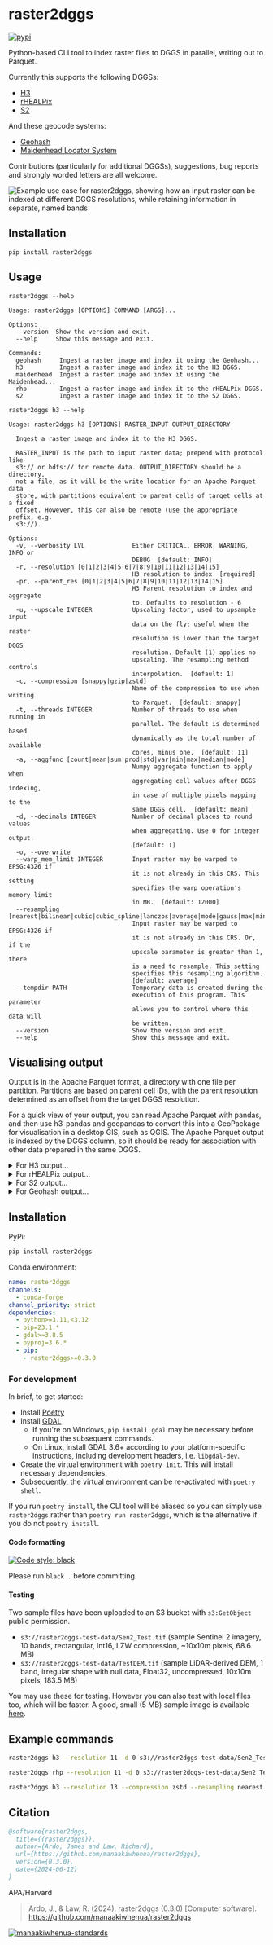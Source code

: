 # raster2dggs

[![pypi](https://img.shields.io/pypi/v/raster2dggs?label=raster2ddgs)](https://pypi.org/project/raster2dggs/)

Python-based CLI tool to index raster files to DGGS in parallel, writing out to Parquet.

Currently this supports the following DGGSs:

- [H3](https://h3geo.org/)
- [rHEALPix](https://datastore.landcareresearch.co.nz/dataset/rhealpix-discrete-global-grid-system)
- [S2](http://s2geometry.io/)

And these geocode systems:

- [Geohash](https://en.wikipedia.org/wiki/Geohash)
- [Maidenhead Locator System](https://en.wikipedia.org/wiki/Maidenhead_Locator_System)

Contributions (particularly for additional DGGSs), suggestions, bug reports and strongly worded letters are all welcome.

![Example use case for raster2dggs, showing how an input raster can be indexed at different DGGS resolutions, while retaining information in separate, named bands](docs/imgs/raster2dggs-example.png "Example use case for raster2dggs, showing how an input raster can be indexed at different H3 resolutions, while retaining information in separate, named bands")

## Installation

`pip install raster2dggs`

## Usage

```
raster2dggs --help

Usage: raster2dggs [OPTIONS] COMMAND [ARGS]...

Options:
  --version  Show the version and exit.
  --help     Show this message and exit.

Commands:
  geohash     Ingest a raster image and index it using the Geohash...
  h3          Ingest a raster image and index it to the H3 DGGS.
  maidenhead  Ingest a raster image and index it using the Maidenhead...
  rhp         Ingest a raster image and index it to the rHEALPix DGGS.
  s2          Ingest a raster image and index it to the S2 DGGS.
```

```
raster2dggs h3 --help

Usage: raster2dggs h3 [OPTIONS] RASTER_INPUT OUTPUT_DIRECTORY

  Ingest a raster image and index it to the H3 DGGS.

  RASTER_INPUT is the path to input raster data; prepend with protocol like
  s3:// or hdfs:// for remote data. OUTPUT_DIRECTORY should be a directory,
  not a file, as it will be the write location for an Apache Parquet data
  store, with partitions equivalent to parent cells of target cells at a fixed
  offset. However, this can also be remote (use the appropriate prefix, e.g.
  s3://).

Options:
  -v, --verbosity LVL             Either CRITICAL, ERROR, WARNING, INFO or
                                  DEBUG  [default: INFO]
  -r, --resolution [0|1|2|3|4|5|6|7|8|9|10|11|12|13|14|15]
                                  H3 resolution to index  [required]
  -pr, --parent_res [0|1|2|3|4|5|6|7|8|9|10|11|12|13|14|15]
                                  H3 Parent resolution to index and aggregate
                                  to. Defaults to resolution - 6
  -u, --upscale INTEGER           Upscaling factor, used to upsample input
                                  data on the fly; useful when the raster
                                  resolution is lower than the target DGGS
                                  resolution. Default (1) applies no
                                  upscaling. The resampling method controls
                                  interpolation.  [default: 1]
  -c, --compression [snappy|gzip|zstd]
                                  Name of the compression to use when writing
                                  to Parquet.  [default: snappy]
  -t, --threads INTEGER           Number of threads to use when running in
                                  parallel. The default is determined based
                                  dynamically as the total number of available
                                  cores, minus one.  [default: 11]
  -a, --aggfunc [count|mean|sum|prod|std|var|min|max|median|mode]
                                  Numpy aggregate function to apply when
                                  aggregating cell values after DGGS indexing,
                                  in case of multiple pixels mapping to the
                                  same DGGS cell.  [default: mean]
  -d, --decimals INTEGER          Number of decimal places to round values
                                  when aggregating. Use 0 for integer output.
                                  [default: 1]
  -o, --overwrite
  --warp_mem_limit INTEGER        Input raster may be warped to EPSG:4326 if
                                  it is not already in this CRS. This setting
                                  specifies the warp operation's memory limit
                                  in MB.  [default: 12000]
  --resampling [nearest|bilinear|cubic|cubic_spline|lanczos|average|mode|gauss|max|min|med|q1|q3|sum|rms]
                                  Input raster may be warped to EPSG:4326 if
                                  it is not already in this CRS. Or, if the
                                  upscale parameter is greater than 1, there
                                  is a need to resample. This setting
                                  specifies this resampling algorithm.
                                  [default: average]
  --tempdir PATH                  Temporary data is created during the
                                  execution of this program. This parameter
                                  allows you to control where this data will
                                  be written.
  --version                       Show the version and exit.
  --help                          Show this message and exit.
```

## Visualising output

Output is in the Apache Parquet format, a directory with one file per partition. Partitions are based on parent cell IDs, with the parent resolution determined as an offset from the target DGGS resolution.

For a quick view of your output, you can read Apache Parquet with pandas, and then use h3-pandas and geopandas to convert this into a GeoPackage for visualisation in a desktop GIS, such as QGIS. The Apache Parquet output is indexed by the DGGS column, so it should be ready for association with other data prepared in the same DGGS.

<details>
<summary>For H3 output...</summary>

```python
>>> import pandas as pd
>>> import h3pandas
>>> o = pd.read_parquet('./tests/data/output/9/Sen2_Test')
>>> o
band             B02  B03  B04  B05  B06  B07  B08  B8A  B11  B12
h3_09                                                            
89bb0981003ffff    9   27   16   62  175  197  228  247  102   36
89bb0981007ffff   10   30   17   66  185  212  238  261  113   40
89bb098100bffff   10   26   15   60  169  190  228  241  103   37
89bb098100fffff   11   29   17   66  181  203  243  257  109   39
89bb0981013ffff    8   26   16   58  172  199  220  244   98   34
...              ...  ...  ...  ...  ...  ...  ...  ...  ...  ...
89bb0d6eea7ffff   10   18   15   41  106  120  140  146  102   47
89bb0d6eeabffff   12   19   15   39   95  107  125  131   84   39
89bb0d6eeafffff   12   21   17   43  101  115  134  141  111   51
89bb0d6eeb7ffff   10   20   14   45  120  137  160  165  111   48
89bb0d6eebbffff   15   28   20   56  146  166  198  202  108   47

[5656 rows x 10 columns]
>>> o.h3.h3_to_geo_boundary().to_file('~/Downloads/Sen2_Test_h3-9.gpkg', driver='GPKG')
```
</details>

<details>
<summary>For rHEALPix output...</summary>

For rHEALPix DGGS output, you can use [`rHP-Pandas`](https://github.com/manaakiwhenua/rHP-Pandas):

```python
>>> import pandas as pd
>>> import rhppandas
>>> o = pd.read_parquet('./tests/data/output/11/Sen2_Test_rhp')
>>> o
band          B02  B03  B04  B05  B06  B07  B08  B8A  B11  B12
rhp_11                                                        
R88723652267   11   31   16   65  191  217  263  274   99   36
R88723652268   11   30   15   66  190  214  258  269   96   34
R88723652276   11   27   17   66  179  203  240  255   98   36
R88723652277   13   30   19   68  179  204  246  260  108   41
R88723652278   12   29   20   66  176  199  243  255  110   43
...           ...  ...  ...  ...  ...  ...  ...  ...  ...  ...
R88727068804   22   39   41   81  151  167  182  203  166   84
R88727068805   22   40   42   81  150  166  185  203  167   85
R88727068806   23   41   43   83  156  175  188  211  164   83
R88727068807   23   41   42   82  154  171  186  207  164   83
R88727068808   22   39   43   80  146  163  177  198  165   83

[223104 rows x 10 columns]
>>> o.rhp.rhp_to_geo_boundary().to_file('~/Downloads/Sen2_Test_rhp-11.gpkg', driver='GPKG')
```
</details>

<details>
<summary>For S2 output...</summary>

For S2 output, use [`s2sphere`](https://pypi.org/project/s2sphere/):

```python
import pandas as pd
import geopandas as gpd
import s2sphere
from shapely.geometry import Polygon

o = pd.read_parquet('./tests/data/output/7/sample_tif_s2')

def s2id_to_polygon(s2_id_hex):
    # Parse the S2CellId
    cell_id = s2sphere.CellId.from_token(s2_id_hex)
    cell = s2sphere.Cell(cell_id)

    # Get the 4 vertices of the S2 cell
    vertices = []
    for i in range(4):
        vertex = cell.get_vertex(i)
        # Convert to lat/lon degrees
        lat_lng = s2sphere.LatLng.from_point(vertex)
        vertices.append((lat_lng.lng().degrees, lat_lng.lat().degrees))  # (lon, lat)
    
    return Polygon(vertices)

o['geometry'] = o.index.map(s2id_to_polygon)
gpd.GeoDataFrame(o, geometry='geometry', crs='EPSG:4326').to_parquet('./tests/data/output/7/sample_tif_s2_geoparquet.parquet')
```
</details>

<details>
<summary>For Geohash output...</summary>

For Geohash output, you can use [`python-geohash`](https://github.com/hkwi/python-geohash) or other similar Geohash library. Example:

```python
import pandas as pd
import geohash
from shapely.geometry import Point, box
import geopandas as gpd
o = pd.read_parquet('./tests/data/output/8/sample_geohash')


def geohash_to_geometry(gh, mode="polygon"):
    lat, lon, lat_err, lon_err = geohash.decode_exactly(gh)
    
    if mode == "point":
        return Point(lon, lat)
    elif mode == "polygon":
        return box(lon - lon_err, lat - lat_err, lon + lon_err, lat + lat_err)
    else:
        raise ValueError("mode must be 'point' or 'polygon'")

o["geometry"] = o.index.map(lambda gh: geohash_to_geometry(gh, mode="polygon"))

'''
band   geohash_08  1  2  3                                           geometry
0        u170f2sq  0  0  0  POLYGON ((4.3238067626953125 52.16686248779297...
1        u170f2sr  0  0  0  POLYGON ((4.3238067626953125 52.16703414916992...
2        u170f2sw  0  0  0  POLYGON ((4.324150085449219 52.16686248779297,...
3        u170f2sx  0  0  0  POLYGON ((4.324150085449219 52.16703414916992,...
4        u170f2sy  0  0  0  POLYGON ((4.324493408203125 52.16686248779297,...
...           ... .. .. ..                                                ...
232720   u171mc2g  0  0  0  POLYGON ((4.472808837890625 52.258358001708984...
232721   u171mc2h  0  0  0  POLYGON ((4.471778869628906 52.25852966308594,...
232722   u171mc2k  0  0  0  POLYGON ((4.4721221923828125 52.25852966308594...
232723   u171mc2s  0  0  0  POLYGON ((4.472465515136719 52.25852966308594,...
232724   u171mc2u  0  0  0  POLYGON ((4.472808837890625 52.25852966308594,...

[232725 rows x 5 columns]
'''

gpd.GeoDataFrame(o, geometry="geometry", crs="EPSG:4326").to_file('tests/data/output/8/sample_geohash.gpkg')
```
</details>

## Installation

PyPi:

```bash
pip install raster2dggs
```

Conda environment:

```yaml
name: raster2dggs
channels:
  - conda-forge
channel_priority: strict
dependencies:
  - python>=3.11,<3.12
  - pip=23.1.*
  - gdal>=3.8.5
  - pyproj=3.6.*
  - pip:
    - raster2dggs>=0.3.0
```

<!-- TODO: package raster2dggs and make available on Conda without pip -->

### For development

In brief, to get started:

- Install [Poetry](https://python-poetry.org/docs/basic-usage/)
- Install [GDAL](https://gdal.org/)
    - If you're on Windows, `pip install gdal` may be necessary before running the subsequent commands.
    - On Linux, install GDAL 3.6+ according to your platform-specific instructions, including development headers, i.e. `libgdal-dev`.
- Create the virtual environment with `poetry init`. This will install necessary dependencies.
- Subsequently, the virtual environment can be re-activated with `poetry shell`.

If you run `poetry install`, the CLI tool will be aliased so you can simply use `raster2dggs` rather than `poetry run raster2dggs`, which is the alternative if you do not `poetry install`.

#### Code formatting

[![Code style: black](https://img.shields.io/badge/code%20style-black-000000.svg)](https://github.com/psf/black)

Please run `black .` before committing.

#### Testing

Two sample files have been uploaded to an S3 bucket with `s3:GetObject` public permission.

- `s3://raster2dggs-test-data/Sen2_Test.tif` (sample Sentinel 2 imagery, 10 bands, rectangular, Int16, LZW compression, ~10x10m pixels, 68.6 MB)
- `s3://raster2dggs-test-data/TestDEM.tif` (sample LiDAR-derived DEM, 1 band, irregular shape with null data, Float32, uncompressed, 10x10m pixels, 183.5 MB)

You may use these for testing. However you can also test with local files too, which will be faster. A good, small (5 MB) sample image is available [here](https://github.com/mommermi/geotiff_sample).

## Example commands

```bash
raster2dggs h3 --resolution 11 -d 0 s3://raster2dggs-test-data/Sen2_Test.tif ./tests/data/output/11/Sen2_Test
```

```bash
raster2dggs rhp --resolution 11 -d 0 s3://raster2dggs-test-data/Sen2_Test.tif ./tests/data/output/11/Sen2_Test_rhp
```

```bash
raster2dggs h3 --resolution 13 --compression zstd --resampling nearest -a median -d 1 -u 2 s3://raster2dggs-test-data/TestDEM.tif ./tests/data/output/13/TestDEM
```

## Citation

```bibtex
@software{raster2dggs,
  title={{raster2dggs}},
  author={Ardo, James and Law, Richard},
  url={https://github.com/manaakiwhenua/raster2dggs},
  version={0.3.0},
  date={2024-06-12}
}
```

APA/Harvard

> Ardo, J., & Law, R. (2024). raster2dggs (0.3.0) [Computer software]. https://github.com/manaakiwhenua/raster2dggs

[![manaakiwhenua-standards](https://github.com/manaakiwhenua/raster2dggs/workflows/manaakiwhenua-standards/badge.svg)](https://github.com/manaakiwhenua/manaakiwhenua-standards)
